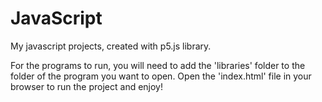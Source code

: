 # JavaScript
My javascript projects, created with p5.js library.

For the programs to run, you will need to add the 'libraries' folder to the folder of the program you want to open.
Open the 'index.html' file in your browser to run the project and enjoy!
